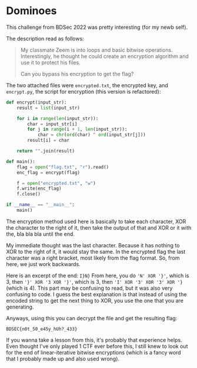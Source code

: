 # Dominoes

This challenge from BDSec 2022 was pretty interesting (for my newb self).

The description read as follows:
> My classmate Zeem is into loops and basic bitwise operations. Interestingly, he thought he could create an encryption algorithm and use it to protect his files.
> 
> Can you bypass his encryption to get the flag?

The two attached files were `encrypted.txt`, the encrypted key, and `encrypt.py`, the script for encryption (this version is refactored):
```python
def encrypt(input_str):
	result = list(input_str)

	for i in range(len(input_str)):
		char = input_str[i]
		for j in range(i + 1, len(input_str)):
			char = chr(ord(char) ^ ord(input_str[j]))		
		result[i] = char

	return "".join(result)

def main():
	flag = open("flag.txt", "r").read()
	enc_flag = encrypt(flag)

	f = open("encrypted.txt", "w")
	f.write(enc_flag)
	f.close()

if __name__ == "__main__":
	main()
```
The encryption method used here is basically to take each character, XOR the character to the right of it, then take the output of that and XOR or it with the, bla bla bla until the end.

My immediate thought was the last character. Because it has nothing to XOR to the right of it, it would stay the same. In the encrypted flag the last character was a right bracket, most likely from the flag format. So, from here, we just work backwards.

Here is an excerpt of the end: `I}N}`
From here, you do `'N' XOR '}'`, which is 3, then `'}' XOR '3 XOR '}'`, which is 3, then `'I' XOR '3' XOR '3' XOR '}` (which is 4). This part may be confusing to read, but it was also very confusing to code. I guess the best explanation is that instead of using the encoded string to get the next thing to XOR, you use the one that you are generating.

Anyways, using this you can decrypt the file and get the resulting flag:
```
BDSEC{n0t_50_e45y_hUh?_433}
```
If you wanna take a lesson from this, it's probably that experience helps. Even thought I've only played 1 CTF ever before this, I still knew to look out for the end of linear-iterative bitwise encryptions (which is a fancy word that I probably made up and also used wrong).
